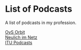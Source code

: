 # List of Podcasts

A list of podcasts in my profession.

[OvS Orbit](https://ovsorbit.org/)\
[Neulich im Netz](https://www.neulich-im.net/)\
[ITU Podcasts](https://www.itu.int/en/mediacentre/Pages/podcasts.aspx)

